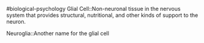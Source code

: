 #biological-psychology 
Glial Cell::Non-neuronal tissue in the nervous system that provides structural, nutritional, and other kinds of support to the neuron.
<!--SR:!2023-12-20,3,250-->

Neuroglia::Another name for the glial cell
<!--SR:!2023-12-19,1,230-->